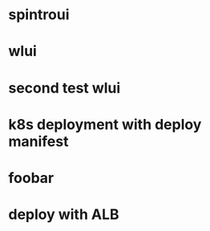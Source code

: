 # spintroui

# wlui 
# second test wlui
# k8s deployment with deploy manifest
# foobar
# deploy with ALB